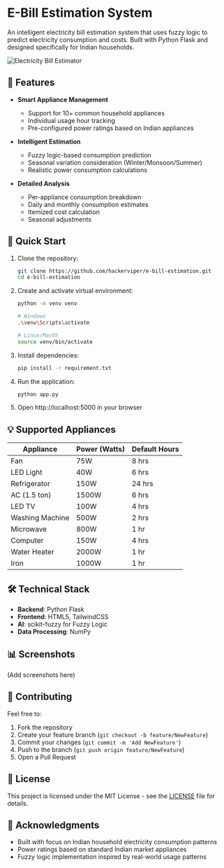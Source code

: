# E-Bill Estimation System

An intelligent electricity bill estimation system that uses fuzzy logic to predict electricity consumption and costs. Built with Python Flask and designed specifically for Indian households.

![Electricity Bill Estimator](https://raw.githubusercontent.com/hackerviper/e-bill-estimation/master/static/preview.png)

## 🌟 Features

- **Smart Appliance Management**
  - Support for 10+ common household appliances
  - Individual usage hour tracking
  - Pre-configured power ratings based on Indian appliances

- **Intelligent Estimation**
  - Fuzzy logic-based consumption prediction
  - Seasonal variation consideration (Winter/Monsoon/Summer)
  - Realistic power consumption calculations

- **Detailed Analysis**
  - Per-appliance consumption breakdown
  - Daily and monthly consumption estimates
  - Itemized cost calculation
  - Seasonal adjustments

## 🚀 Quick Start

1. Clone the repository:
   ```bash
   git clone https://github.com/hackerviper/e-bill-estimation.git
   cd e-bill-estimation
   ```

2. Create and activate virtual environment:
   ```bash
   python -m venv venv
   
   # Windows
   .\venv\Scripts\activate
   
   # Linux/MacOS
   source venv/bin/activate
   ```

3. Install dependencies:
   ```bash
   pip install -r requirement.txt
   ```

4. Run the application:
   ```bash
   python app.py
   ```

5. Open http://localhost:5000 in your browser

## 💡 Supported Appliances

| Appliance | Power (Watts) | Default Hours |
|-----------|---------------|---------------|
| Fan | 75W | 8 hrs |
| LED Light | 40W | 6 hrs |
| Refrigerator | 150W | 24 hrs |
| AC (1.5 ton) | 1500W | 6 hrs |
| LED TV | 100W | 4 hrs |
| Washing Machine | 500W | 2 hrs |
| Microwave | 800W | 1 hr |
| Computer | 150W | 4 hrs |
| Water Heater | 2000W | 1 hr |
| Iron | 1000W | 1 hr |

## 🛠️ Technical Stack

- **Backend**: Python Flask
- **Frontend**: HTML5, TailwindCSS
- **AI**: scikit-fuzzy for Fuzzy Logic
- **Data Processing**: NumPy

## 📊 Screenshots

(Add screenshots here)

## 🤝 Contributing

Feel free to:
1. Fork the repository
2. Create your feature branch (`git checkout -b feature/NewFeature`)
3. Commit your changes (`git commit -m 'Add NewFeature'`)
4. Push to the branch (`git push origin feature/NewFeature`)
5. Open a Pull Request

## 📝 License

This project is licensed under the MIT License - see the [LICENSE](LICENSE) file for details.

## 🙏 Acknowledgments

- Built with focus on Indian household electricity consumption patterns
- Power ratings based on standard Indian market appliances
- Fuzzy logic implementation inspired by real-world usage patterns